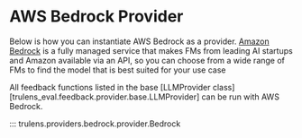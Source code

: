 # AWS Bedrock Provider

Below is how you can instantiate AWS Bedrock as a provider. [Amazon
Bedrock](https://aws.amazon.com/bedrock/) is a fully managed service that makes
FMs from leading AI startups and Amazon available via an API, so you can choose
from a wide range of FMs to find the model that is best suited for your use case

All feedback functions listed in the base [LLMProvider
class][trulens_eval.feedback.provider.base.LLMProvider] can be run with AWS
Bedrock.

::: trulens.providers.bedrock.provider.Bedrock
